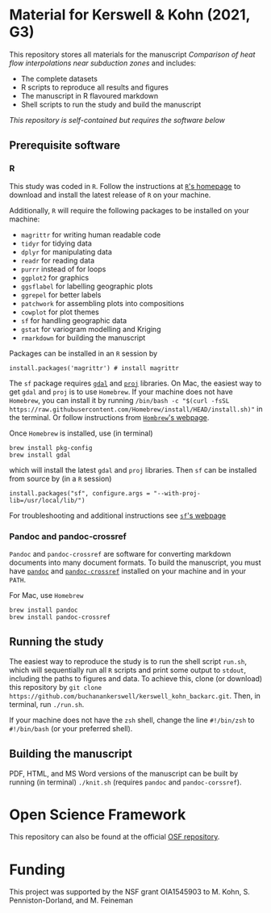 # Material for Kerswell & Kohn (2021, G3)

This repository stores all materials for the manuscript *Comparison of heat flow interpolations near subduction zones* and includes:

- The complete datasets
- R scripts to reproduce all results and figures
- The manuscript in R flavoured markdown
- Shell scripts to run the study and build the manuscript

*This repository is self-contained but requires the software below*

## Prerequisite software

### R

This study was coded in `R`. Follow the instructions at [`R`'s homepage](https://www.r-project.org) to download and install the latest release of `R` on your machine.

Additionally, `R` will require the following packages to be installed on your machine:

- `magrittr` for writing human readable code
- `tidyr` for tidying data
- `dplyr` for manipulating data
- `readr` for reading data
- `purrr` instead of for loops
- `ggplot2` for graphics
- `ggsflabel` for labelling geographic plots
- `ggrepel` for better labels
- `patchwork` for assembling plots into compositions
- `cowplot` for plot themes
- `sf` for handling geographic data
- `gstat` for variogram modelling and Kriging
- `rmarkdown` for building the manuscript

Packages can be installed in an `R` session by

```
install.packages('magrittr') # install magrittr
```

The `sf` package requires [`gdal`](https://gdal.org) and [`proj`](https://proj.org) libraries. On Mac, the easiest way to get `gdal` and `proj` is to use `Homebrew`. If your machine does not have `Homebrew`, you can install it by running `/bin/bash -c "$(curl -fsSL https://raw.githubusercontent.com/Homebrew/install/HEAD/install.sh)"` in the terminal. Or follow instructions from [`Hombrew`'s webpage](https://brew.sh).

Once `Homebrew` is installed, use (in terminal)

```
brew install pkg-config
brew install gdal
```

which will install the latest `gdal` and `proj` libraries. Then `sf` can be installed from source by (in a `R` session)

```
install.packages("sf", configure.args = "--with-proj-lib=/usr/local/lib/")
```

For troubleshooting and additional instructions see [`sf`'s webpage](https://r-spatial.github.io/sf/)

### Pandoc and pandoc-crossref

`Pandoc` and `pandoc-crossref` are software for converting markdown documents into many document formats. To build the manuscript, you must have [`pandoc`](https://pandoc.org) and [`pandoc-crossref`](https://github.com/lierdakil/pandoc-crossref) installed on your machine and in your `PATH`.

For Mac, use `Homebrew`

```
brew install pandoc
brew install pandoc-crossref
```

## Running the study

The easiest way to reproduce the study is to run the shell script `run.sh`, which will sequentially run all `R` scripts and print some output to `stdout`, including the paths to figures and data. To achieve this, clone (or download) this repository by `git clone https://github.com/buchanankerswell/kerswell_kohn_backarc.git`. Then, in terminal, run `./run.sh`.

If your machine does not have the `zsh` shell, change the line `#!/bin/zsh` to `#!/bin/bash` (or your preferred shell).

## Building the manuscript

PDF, HTML, and MS Word versions of the manuscript can be built by running (in terminal) `./knit.sh` (requires `pandoc` and `pandoc-corssref`).

# Open Science Framework

This repository can also be found at the official [OSF repository](https://osf.io/ca6zu/).

# Funding

This project was supported by the NSF grant OIA1545903 to M. Kohn, S. Penniston-Dorland, and M. Feineman